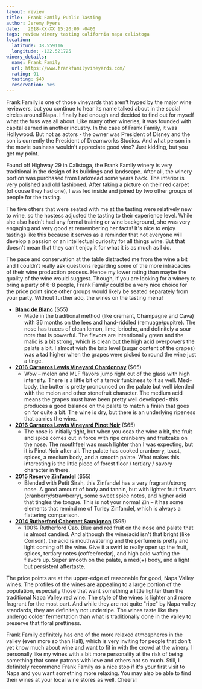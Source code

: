 ```yaml
---
layout: review
title:  Frank Family Public Tasting
author: Jeremy Myers
date:   2018-XX-XX 15:20:00 -0400
tags: review winery tasting california napa calistoga
location:
  latitude: 38.559116
  longitude: -122.521725
winery_details:
  name: Frank Family
  url: https://www.frankfamilyvineyards.com/
  rating: 91
  tasting: $40
  reservation: Yes
---
```

Frank Family is one of those vineyards that aren't hyped by the major wine reviewers, but you continue to hear its name talked about in the social circles around Napa.  I finally had enough and decided to find out for myself what the fuss was all about.  Like many other wineries, it was founded with capital earned in another industry.  In the case of Frank Family, it was Hollywood.  But not as actors - the owner was President of Disney and the son is currently the President of Dreamworks Studios.  And what person in the movie business wouldn't appreciate good vino?  Just kidding, but you get my point.

Found off Highway 29 in Calistoga, the Frank Family winery is very traditional in the design of its buildings and landscape.  After all, the winery portion was purchased from Larkmead some years back.  The interior is very polished and old fashioned.  After taking a picture on their red carpet (of couse they had one), I was led inside and joined by two other groups of people for the tasting.  

The five others that were seated with me at the tasting were relatively new to wine, so the hostess adjusted the tasting to their experience level.  While she also hadn't had any formal training or wine background, she was very engaging and very good at remembering her facts!  It's nice to enjoy tastings like this because it serves as a reminder that not everyone will develop a passion or an intellectual curiosity for all things wine.  But that doesn't mean that they can't enjoy it for what it is as much as I do.  

The pace and conservation at the table distracted me from the wine a bit and I couldn’t really ask questions regarding some of the more intracacies of their wine production process.  Hence my lower rating than maybe the quality of the wine would suggest.  Though, if you are looking for a winery to bring a party of 6-8 people, Frank Family could be a very nice choice for the price point since other groups would likely be seated separately from your party.  Without further ado, the wines on the tasting menu!

* [**Blanc de Blanc**](https://www.frankfamilyvineyards.com/wine/bubbles/blanc-de-blancs13) ($55)
  * Made in the traditional method (like cremant, Champagne and Cava) with 36 months on the lees and hand-riddled (remuage/pupitre).  The nose has traces of clean lemon, lime, brioche, and definitely a sour note that is powerful.  The flavors are intentionally green and the malic is a bit strong, which is clean but the high acid overpowers the palate a bit.  I almost wish the brix level (sugar content of the grapes) was a tad higher when the grapes were picked to round the wine just a tinge.  
* [**2016 Carneros Lewis Vineyard Chardonnay**](https://www.frankfamilyvineyards.com/wine/reserve/lewis-vineyard-reserve-chardonnay) ($65)
  * Wow – melon and MLF flavors jump right out of the glass with high intensity.  There is a little bit of a terroir funkiness to it as well.  Med+ body, the butter is pretty pronounced on the palate but well blended with the melon and other stonefruit character.  The medium acid means the grapes must have been pretty well developed- this produces a good balance on the palate to match a finish that goes on for quite a bit.  The wine is dry, but there is an underlying ripeness that carries the wine.  
* [**2016 Carneros Lewis Vineyard Pinot Noir**](https://www.frankfamilyvineyards.com/wine/reserve/lewis-vineyard-reserve-pinot-noir) ($65)
  * The nose is initially tight, but when you coax the wine a bit, the fruit and spice comes out in force with ripe cranberry and fruitcake on the nose.  The mouthfeel was much lighter than I was expecting, but it is Pinot Noir after all.  The palate has cooked cranberry, toast, spices, a medium body, and a smooth palate.  What makes this interesting is the little piece of forest floor / tertiary / savory character in there.
* [**2015 Reserve Zinfandel**](https://www.frankfamilyvineyards.com/wine/reserve/zinfandel-chiles-valley) ($55)
  * Blended with Petit Sirah, this Zinfandel has a very fragrant/strong nose.  A good amount of body and tannin, but with lighter fruit flavors (cranberry/strawberry), some sweet spice notes, and higher acid that tingles the tongue.  This is not your normal Zin – it has some elements that remind me of Turley Zinfandel, which is always a flattering comparison.
* [**2014 Rutherford Cabernet Sauvignon**](https://www.frankfamilyvineyards.com/wine/reserve/2014-rutherford-reserve-cabernet-sauvignon) ($95)
  * 100% Rutherford Cab.  Blue and red fruit on the nose and palate that is almost candied.  And although the wine/acid isn't that bright (like Corison), the acid is mouthwatering and the perfume is pretty and light coming off the wine.  Give it a swirl to really open up the fruit, spices, tertiary notes (coffee/cedar), and high acid wafting the flavors up.  Super smooth on the palate, a med(+) body, and a light but persistent aftertaste.

The price points are at the upper-edge of reasonable for good, Napa Valley wines.  The profiles of the wines are appealing to a large portion of the population, especially those that want something a little lighter than the traditional Napa Valley red wine.  The style of the wines is lighter and more fragrant for the most part.  And while they are not quite "ripe" by Napa valley standards, they are definitely not underripe.  The wines taste like they undergo colder fermentation than what is traditionally done in the valley to preserve that floral prettiness.

Frank Family definitely has one of the more relaxed atmospheres in the valley (even more so than Hall), which is very inviting for people that don't yet know much about wine and want to fit in with the crowd at the winery.  I personally like my wines with a bit more personality at the risk of being something that some patrons with love and others not so much.  Still, I definitely recommend Frank Family as a nice stop if it's your first visit to Napa and you want something more relaxing.  You may also be able to find their wines at your local wine stores as well.  Cheers!
